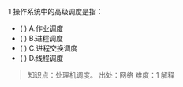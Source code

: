 1
操作系统中的高级调度是指：
- ( ) A.作业调度 
- ( ) B.进程调度 
- ( ) C.进程交换调度 
- ( ) D.线程调度

> 知识点：处理机调度。
> 出处：网络
> 难度：1
> 解释
